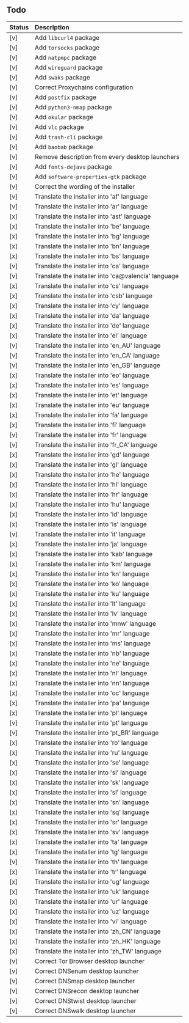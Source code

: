 ## Todo

| Status | Description |
| :--- | :--- |
| \[v\] | Add `libcurl4` package |
| \[v\] | Add `torsocks` package |
| \[v\] | Add `natpmpc` package |
| \[v\] | Add `wireguard` package |
| \[v\] | Add `swaks` package |
| \[v\] | Correct Proxychains configuration |
| \[v\] | Add `postfix` package |
| \[v\] | Add `python3-nmap` package |
| \[v\] | Add `okular` package |
| \[v\] | Add `vlc` package |
| \[v\] | Add `trash-cli` package |
| \[v\] | Add `baobab` package |
| \[v\] | Remove description from every desktop launchers |
| \[v\] | Add `fonts-dejavu` package |
| \[v\] | Add `software-properties-gtk` package |
| \[v\] | Correct the wording of the installer |
| \[v\] | Translate the installer into 'af' language |
| \[v\] | Translate the installer into 'ar' language |
| \[x\] | Translate the installer into 'ast' language |
| \[x\] | Translate the installer into 'be' language |
| \[x\] | Translate the installer into 'bg' language |
| \[x\] | Translate the installer into 'bn' language |
| \[x\] | Translate the installer into 'bs' language |
| \[v\] | Translate the installer into 'ca' language |
| \[v\] | Translate the installer into 'ca@valencia' language |
| \[x\] | Translate the installer into 'cs' language |
| \[x\] | Translate the installer into 'csb' language |
| \[x\] | Translate the installer into 'cy' language |
| \[x\] | Translate the installer into 'da' language |
| \[x\] | Translate the installer into 'de' language |
| \[x\] | Translate the installer into 'el' language |
| \[v\] | Translate the installer into 'en_AU' language |
| \[v\] | Translate the installer into 'en_CA' language |
| \[v\] | Translate the installer into 'en_GB' language |
| \[x\] | Translate the installer into 'eo' language |
| \[x\] | Translate the installer into 'es' language |
| \[x\] | Translate the installer into 'et' language |
| \[x\] | Translate the installer into 'eu' language |
| \[x\] | Translate the installer into 'fa' language |
| \[x\] | Translate the installer into 'fi' language |
| \[v\] | Translate the installer into 'fr' language |
| \[v\] | Translate the installer into 'fr_CA' language |
| \[x\] | Translate the installer into 'gd' language |
| \[x\] | Translate the installer into 'gl' language |
| \[x\] | Translate the installer into 'he' language |
| \[x\] | Translate the installer into 'hi' language |
| \[x\] | Translate the installer into 'hr' language |
| \[x\] | Translate the installer into 'hu' language |
| \[x\] | Translate the installer into 'id' language |
| \[x\] | Translate the installer into 'is' language |
| \[v\] | Translate the installer into 'it' language |
| \[x\] | Translate the installer into 'ja' language |
| \[x\] | Translate the installer into 'kab' language |
| \[x\] | Translate the installer into 'km' language |
| \[x\] | Translate the installer into 'kn' language |
| \[x\] | Translate the installer into 'ko' language |
| \[x\] | Translate the installer into 'ku' language |
| \[x\] | Translate the installer into 'lt' language |
| \[x\] | Translate the installer into 'lv' language |
| \[x\] | Translate the installer into 'mnw' language |
| \[x\] | Translate the installer into 'mr' language |
| \[x\] | Translate the installer into 'ms' language |
| \[x\] | Translate the installer into 'nb' language |
| \[x\] | Translate the installer into 'ne' language |
| \[x\] | Translate the installer into 'nl' language |
| \[x\] | Translate the installer into 'nn' language |
| \[x\] | Translate the installer into 'oc' language |
| \[x\] | Translate the installer into 'pa' language |
| \[x\] | Translate the installer into 'pl' language |
| \[v\] | Translate the installer into 'pt' language |
| \[v\] | Translate the installer into 'pt_BR' language |
| \[x\] | Translate the installer into 'ro' language |
| \[x\] | Translate the installer into 'ru' language |
| \[x\] | Translate the installer into 'se' language |
| \[x\] | Translate the installer into 'si' language |
| \[x\] | Translate the installer into 'sk' language |
| \[x\] | Translate the installer into 'sl' language |
| \[x\] | Translate the installer into 'sn' language |
| \[x\] | Translate the installer into 'sq' language |
| \[x\] | Translate the installer into 'sr' language |
| \[x\] | Translate the installer into 'sv' language |
| \[x\] | Translate the installer into 'ta' language |
| \[x\] | Translate the installer into 'tg' language |
| \[v\] | Translate the installer into 'th' language |
| \[x\] | Translate the installer into 'tr' language |
| \[x\] | Translate the installer into 'ug' language |
| \[x\] | Translate the installer into 'uk' language |
| \[x\] | Translate the installer into 'ur' language |
| \[x\] | Translate the installer into 'uz' language |
| \[x\] | Translate the installer into 'vi' language |
| \[x\] | Translate the installer into 'zh_CN' language |
| \[x\] | Translate the installer into 'zh_HK' language |
| \[x\] | Translate the installer into 'zh_TW' language |
| \[v\] | Correct Tor Browser desktop launcher |
| \[v\] | Correct DNSenum desktop launcher |
| \[v\] | Correct DNSmap desktop launcher |
| \[v\] | Correct DNSrecon desktop launcher |
| \[v\] | Correct DNStwist desktop launcher |
| \[v\] | Correct DNSwalk desktop launcher |
